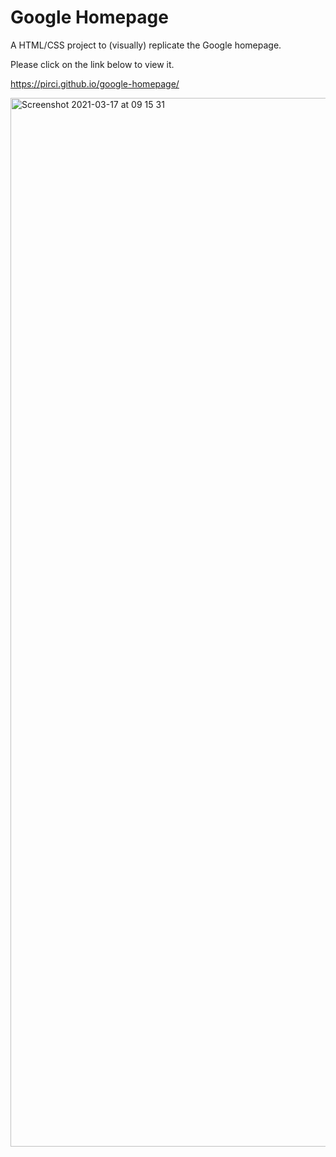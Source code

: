# Google Homepage
A HTML/CSS project to (visually) replicate the Google homepage. 

Please click on the link below to view it.

https://pirci.github.io/google-homepage/


<img width="1678" alt="Screenshot 2021-03-17 at 09 15 31" src="https://user-images.githubusercontent.com/43238947/111435723-6a1dff80-8701-11eb-86c6-2b1da7acc75e.png">

